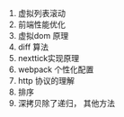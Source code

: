 1. 虚拟列表滚动
2. 前端性能优化
3. 虚拟dom 原理
4. diff 算法
5. nexttick实现原理
6. webpack 个性化配置
7. http 协议的理解
8. 排序
9. 深拷贝除了递归， 其他方法